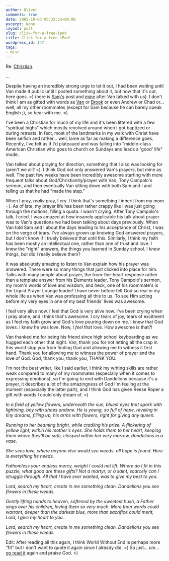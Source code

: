 ```yaml
---
author: Oliver
comments: true
date: 2005-10-03 06:33:52+00:00
excerpt: None
layout: post
slug: click-for-a-free-ipod
title: Click for a free iPod!
wordpress_id: 147
tags:
- misc
---
```


Re: <a href="http://www.bamboovanpoo.com/archives/2005/10/christian.html">Christian</a>.

...

Despite having an incredibly strong urge to let it out, I had been waiting until Van made it public until I posted something about it, but now that it's out, here goes. =)  (here is <a href="http://www.xanga.com/item.aspx?user=your_shadow&amp;tab=weblogs&amp;uid=351393381">Sam's</a> post and <a href="http://www.oliverweb.com/archives/2005/09/post.php">mine</a> after Van talked with us).  I don't think I am as gifted with words as <a href="http://www.bamboovanpoo.com">Van</a> or <a href="http://www.mrbrook.com">Brook</a> or even Andrew or Chad or... well, all my other roommates (except for Sam because he can barely speak English ;), so bear with me. =)

I've been a Christian for much of my life and it's been littered with a few "spiritual highs" which mostly revolved around when I got baptized or during retreats.  In fact, most of the landmarks in my walk with Christ have been selfish and rather... well, lame as far as making a difference goes.  Recently, I've felt as if I'd plateaued and was falling into "middle-class American Christian who goes to church on Sundays and leads a 'good' life" mode.

Van talked about praying for direction, something that I also was looking for (aren't we all? =).  I think God not only answered Van's prayers, but mine as well.  The past few weeks have been incredibly awesome starting with more frequent talks about God/Christianity/prayer with Van, Tony Campolo's sermon, and then eventually Van sitting down with both Sam and I and telling us that he had "made the step."

When I pray, <i>really</i> pray, I cry.  I think that's something I inherit from my mom =).  As of late, my prayer life has been rather crappy like I was just going through the motions, filling a quota.  I wasn't crying.  After Tony Campolo's talk, I cried.  I was amazed at how insanely applicable his talk about prayer was to Van's questions we had been talking about days previously.  When Van told Sam and I about the days leading to his acceptance of Christ, I was on the verge of tears.  I've always grown up knowing God answered prayers, but I don't know if I truely <i>believed</i> that until this.  Similarly, I think my faith has been mostly an intellectual one, rather than one of trust and love.  I knew the "right" answers, the things you learned in Sunday school.  I <i>knew</i> things, but did I really believe them?

It was absolutely amazing to listen to Van explain how his prayer was answered.  There were so many things that just clicked into place for him.  Talks with many people about prayer, the from-the-heart response rather than a template answer from his Elements leader, Tony Campolo's sermon, my mom's words of love and wisdom, and heck, one of his roommate's is the Liquid Prayer Lounge leader!  I have never before felt God so real in my whole life as when Van was professing all this to us.  To see Him acting before my very eyes in one of my best friends' lives was awesome.

I feel very alive now.  I feel that God is very alive now.  I've been crying when I pray alone, and I think that's awesome.  I cry tears of joy, tears of excitment as I feel my faith grow and God's love pouring down on me.  I knew that God loves.  I knew he was love.  Now, I <i>feel</i> that love.  How awesome is that?!

Van thanked me for being his friend since high school keyboarding as we hugged each other that night.  Van, thank you for not letting all the crap in this world stop you from finding God and allowing me to witness it first hand.  Thank you for allowing me to witness the power of prayer and the love of God.  God, thank you, thank you, THANK YOU.

I'm not the best writer, like I said earlier, I think my writing skills are rather weak compared to many of my roommates (especially when it comes to expressing emotions), so I'm going to end with Dandelions because it's a prayer, it describes a lot of the amazingness of God I'm feeling at the moment (especially the latter part), and I think God has given Reese Roper a gift with words I could only dream of. =)

<i>In a field of yellow flowers,
underneath the sun,
bluest eyes that spark with lightning,
boy with shoes undone.
He is young, so full of hope,
reveling in tiny dreams,
filling up, his arms with flowers,
right for giving any queen.

Running to her beaming bright,
while cradling his prize.
A flickering of yellow light,
within his mother's eyes.
She holds them to her heart,
keeping them where they'll be safe,
clasped within her very marrow,
dandelions in a vase.

She sees love, where anyone else would see weeds.
all hope is found.
Here is everything he needs.

Fathomless your endless mercy,
weight I could not lift.
Where do I fit in this puzzle,
what good are these gifts?
Not a martyr, or a saint,
scarcely can I struggle through.
All that I have ever wanted,
was to give my best to you.

Lord, search my heart,
create in me something clean.
Dandelions
you see flowers in these weeds.

Gently lifting hands to heaven,
softened by the sweetest hush,
a Father sings over his children,
loving them so very much.
More than words could warrant,
deeper than the darkest blue,
more than sacrifice could merit,
Lord, I give my heart to you.

Lord, search my heart,
create in me something clean.
Dandelions
you see flowers in these weeds.</i>

Edit: After reading all this again, I think World Without End is perhaps more "fit" but I don't want to quote it again since I already did. =) So just... um... <a href="http://www.oliverweb.com/archives/2005/09/post.php">go read it</a> again and praise God. =)